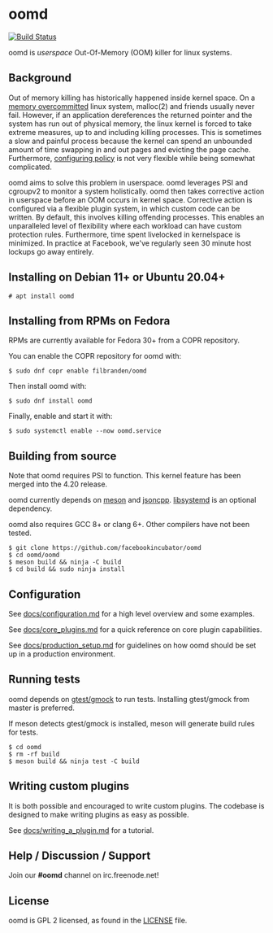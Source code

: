 # oomd

[![Build Status](https://travis-ci.com/facebookincubator/oomd.svg?branch=master)](https://travis-ci.com/facebookincubator/oomd)

oomd is *userspace* Out-Of-Memory (OOM) killer for linux systems.

## Background

Out of memory killing has historically happened inside kernel space. On a
[memory overcommitted][0] linux system, malloc(2) and friends usually never
fail. However, if an application dereferences the returned pointer and the
system has run out of physical memory, the linux kernel is forced to take extreme
measures, up to and including killing processes. This is sometimes a slow and
painful process because the kernel can spend an unbounded amount of time
swapping in and out pages and evicting the page cache. Furthermore,
[configuring policy][1] is not very flexible while being somewhat complicated.

oomd aims to solve this problem in userspace. oomd leverages PSI and cgroupv2
to monitor a system holistically. oomd then takes corrective action in
userspace before an OOM occurs in kernel space. Corrective action is configured
via a flexible plugin system, in which custom code can be written. By default,
this involves killing offending processes. This enables an unparalleled level
of flexibility where each workload can have custom protection rules.
Furthermore, time spent livelocked in kernelspace is minimized. In practice at
Facebook, we've regularly seen 30 minute host lockups go away entirely.

## Installing on Debian 11+ or Ubuntu 20.04+

`# apt install oomd`

## Installing from RPMs on Fedora

RPMs are currently available for Fedora 30+ from a COPR repository.

You can enable the COPR repository for oomd with:

    $ sudo dnf copr enable filbranden/oomd

Then install oomd with:

    $ sudo dnf install oomd

Finally, enable and start it with:

    $ sudo systemctl enable --now oomd.service

## Building from source

Note that oomd requires PSI to function. This kernel feature has been merged
into the 4.20 release.

oomd currently depends on [meson][2] and [jsoncpp][4]. [libsystemd][6] is an
optional dependency.

oomd also requires GCC 8+ or clang 6+. Other compilers have not been tested.

    $ git clone https://github.com/facebookincubator/oomd
    $ cd oomd/oomd
    $ meson build && ninja -C build
    $ cd build && sudo ninja install

## Configuration

See [docs/configuration.md](docs/configuration.md) for a high level overview
and some examples.

See [docs/core_plugins.md](docs/core_plugins.md) for a quick reference on
core plugin capabilities.

See [docs/production_setup.md](docs/production_setup.md) for guidelines on
how oomd should be set up in a production environment.

## Running tests

oomd depends on [gtest/gmock][5] to run tests. Installing gtest/gmock from master
is preferred.

If meson detects gtest/gmock is installed, meson will generate build rules for tests.

    $ cd oomd
    $ rm -rf build
    $ meson build && ninja test -C build

## Writing custom plugins

It is both possible and encouraged to write custom plugins. The codebase is designed
to make writing plugins as easy as possible.

See [docs/writing_a_plugin.md](docs/writing_a_plugin.md) for a tutorial.

## Help / Discussion / Support

Join our **#oomd** channel on irc.freenode.net!


## License

oomd is GPL 2 licensed, as found in the [LICENSE](LICENSE) file.


[0]: https://www.kernel.org/doc/Documentation/vm/overcommit-accounting
[1]: https://lwn.net/Articles/317814/
[2]: http://mesonbuild.com/
[4]: https://github.com/open-source-parsers/jsoncpp
[5]: https://github.com/google/googletest
[6]: https://github.com/systemd/systemd/tree/master/src/libsystemd/
